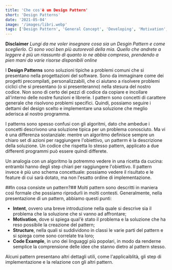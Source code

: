```yaml
---
title: 'Che cos'è un Design Pattern'
short: 'Design Patterns'
date: '2021-05-04'
image: '/images/libri.webp'
tags: ['Design Pattern', 'General Concept', 'Developing', 'Motivation', 'Structure', 'Software Design']
---
```


**Disclaimer** *Lungi da me voler insegnare cosa sia un Desgin Pattern e come sceglierlo. Ci sono voci ben più autorevoli della mia. Quello che andrete a leggere è più un riassunto di quanto io ne abbia compreso, prendendo a pien mani da varie risorse disponibili online*

I **Design Patterns** sono soluzioni tipiche a problemi comuni che si presentano nella progettazioni del software.
Sono da immaginare come dei progetti precompilati, personalizzabili, che ci aiutano a risolvere problemi ciclici che si presentano (o si presenteranno) nella stesura del nostro codice.
Non sono di certo dei pezzi di codice da copiare e incollare all'interno delle nostre funzioni e librerie. I pattern sono concetti di carattere generale che risolvono problemi specifici. Quindi, possiamo seguire i dettami del design scelto e implementare una soluzione che meglio aderisca al nostro programma.

I patterns sono spesso confusi con gli algoritmi, dato che ambedue i concetti descrivono una soluzione tipica per un problema conosciuto. Ma vi è una differenza sostanziale: mentre un algoritmo definisce sempre un chiaro set di azioni per raggiungere l'obiettivo, un patterm è la descrizione della soluzione. Un codice che rispetta lo stesso pattern, applicato a due differenti programmi può essere quindi differete.

Un analogia con un algoritmo la potremmo vedere in una ricetta da cucina: entrambi hanno degli step chiari per raggiungere l'obiettivo. Il pattern invece è più uno schema concettuale: possiamo vedere il risultato e le feature di cui sarà dotato, ma non l'esatto ordine di implementazione.

##In cosa consiste un pattern?##
Molti pattern sono descritti in maniera così formale che possiamo riprodurli in molti contesti.
Generalmente, nella presentazione di un pattern, abbiamo questi punti:
- **Intent**, ovvero una breve introduzione nella quale si descrive sia il problema che la soluzione che si vanno ad affrontare;
- **Motivation**, dove si spiega qual'è stato il problema e la soluzione che ha reso possibile la creazione del pattern;
- **Structure**, nella quali si suddividono in classi le varie parti del pattern e si spiega come sono correlate tra loro;
- **Code Example**, in uno dei linguaggi più popolari, in modo da renderne semplice la comprensione delle idee che stanno dietro al pattern stesso.

Alcuni pattern presentano altri dettagli utili, come l'applicaiblità, gli step di implementazione e la relazione con gli altri pattern.